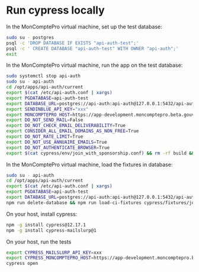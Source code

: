 # Run cypress locally

In the MonComptePro virtual machine, set up the test database:

```bash
sudo su - postgres
psql -c 'DROP DATABASE IF EXISTS "api-auth-test";'
psql -c ' CREATE DATABASE "api-auth-test" WITH OWNER "api-auth";'
exit
```

In the MonComptePro virtual machine, run the app on the test database:

```bash
sudo systemctl stop api-auth
sudo su - api-auth
cd /opt/apps/api-auth/current
export $(cat /etc/api-auth.conf | xargs)
export PGDATABASE=api-auth-test
export DATABASE_URL=postgres://api-auth:api-auth@127.0.0.1:5432/api-auth-test
export SENDINBLUE_API_KEY="xxx"
export MONCOMPTEPRO_HOST=https://app-development.moncomptepro.beta.gouv.fr
export DO_NOT_SEND_MAIL=False
export DO_NOT_CHECK_EMAIL_DELIVERABILITY=True
export CONSIDER_ALL_EMAIL_DOMAINS_AS_NON_FREE=True
export DO_NOT_RATE_LIMIT=True
export DO_NOT_USE_ANNUAIRE_EMAILS=True
export DO_NOT_AUTHENTICATE_BROWSER=True
export $(cat cypress/env/join_with_sponsorship.conf) && rm -rf build && npm run build && npm run start
```

In the MonComptePro virtual machine, load the fixtures in database:

```bash
sudo su - api-auth
cd /opt/apps/api-auth/current
export $(cat /etc/api-auth.conf | xargs)
export PGDATABASE=api-auth-test
export DATABASE_URL=postgres://api-auth:api-auth@127.0.0.1:5432/api-auth-test
npm run delete-database && npm run load-ci-fixtures cypress/fixtures/join_with_sponsorship.sql && npm run update-organization-info 2000
```

On your host, install cypress:

```bash
npm -g install cypress@12.17.1
npm -g install cypress-mailslurp@1
```

On your host, run the tests

```bash
export CYPRESS_MAILSLURP_API_KEY=xxx
export CYPRESS_MONCOMPTEPRO_HOST=https://app-development.moncomptepro.beta.gouv.fr
cypress open
```
